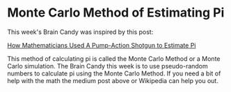 # Monte Carlo Method of Estimating Pi

This week's Brain Candy was inspired by this post:

[How Mathematicians Used A Pump-Action Shotgun to Estimate Pi](https://medium.com/the-physics-arxiv-blog/how-mathematicians-used-a-pump-action-shotgun-to-estimate-pi-c1eb776193ef)

This method of calculating pi is called the Monte Carlo Method or a Monte Carlo simulation. The Brain Candy this week is to use pseudo-random numbers to calculate pi using the Monte Carlo Method. If you need a bit of help with the math the medium post above or Wikipedia can help you out.
